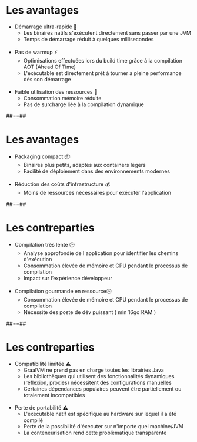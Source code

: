 # Les avantages


<ul>
  <li class="fragment">Démarrage ultra-rapide 🚀
    <ul>
      <li>Les binaires natifs s'exécutent directement sans passer par une JVM</li>
      <li>Temps de démarrage réduit à quelques millisecondes</li>
    </ul>
  </li>

  <br />
  <li class="fragment">Pas de warmup ⚡️
    <ul>
      <li>Optimisations effectuées lors du build time grâce à la compilation AOT (Ahead Of Time)</li>
      <li>L'exécutable est directement prêt à tourner à pleine performance dès son démarrage</li>
    </ul>
  </li>

  <br />
  <li class="fragment">Faible utilisation des ressources 💾
    <ul>
      <li>Consommation mémoire réduite</li>
      <li>Pas de surcharge liée à la compilation dynamique</li>
    </ul>
  </li>
</ul>

##==##

# Les avantages

<ul>
  <li class="fragment">Packaging compact 📦
    <ul>
      <li>Binaires plus petits, adaptés aux containers légers</li>
      <li>Facilité de déploiement dans des environnements modernes</li>
    </ul>
  </li>

  <br />
  <li class="fragment">Réduction des coûts d'infrastructure 💰
    <ul>
      <li>Moins de ressources nécessaires pour exécuter l'application</li>
    </ul>
  </li>
</ul>


##==##

# Les contreparties

<ul>
  <li>Compilation très lente 🕒
    <ul>
      <li>Analyse approfondie de l'application pour identifier les chemins d'exécution</li>
      <li>Consommation élevée de mémoire et CPU pendant le processus de compilation</li>
      <li>Impact sur l’expérience développeur </li>
    </ul>
  </li>
  <br />
  <li>Compilation gourmande en ressource🕒
    <ul>
      <li>Consommation élevée de mémoire et CPU pendant le processus de compilation</li>
      <li>Nécessite des poste de dév puissant ( min 16go RAM )</li>
    </ul>
  </li>
</ul>

##==##

# Les contreparties

<ul>
  <li>Compatibilité limitée ⚠️
    <ul>
      <li>GraalVM ne prend pas en charge toutes les librairies Java</li>
      <li>Les bibliothèques qui utilisent des fonctionnalités dynamiques (réflexion, proxies) nécessitent des configurations manuelles</li>
      <li>Certaines dépendances populaires peuvent être partiellement ou totalement incompatibles </li>
    </ul>
  </li>
  <br />
  <li>Perte de portabilité ⚠️
    <ul>
      <li>L'executable natif est spécifique au hardware sur lequel il a été compilé</li>
      <li>Perte de la possibilité d'éxecuter sur n'importe quel machine/JVM</li>
      <li>La conteneurisation rend cette problèmatique transparente</li>
    </ul>
  </li>  
</ul>





